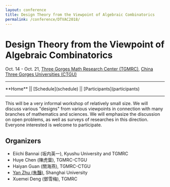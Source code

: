 ```yaml
---
layout: conference
title: Design Theory from the Viewpoint of Algebraic Combinatorics
permalink: /conference/DTVAC2018/
---
```


# Design Theory from the Viewpoint of Algebraic Combinatorics

Oct. 14 - Oct. 21, [Three Gorges Math Research Center (TGMRC)](http://mathcenter.ctgu.edu.cn/), [China Three Gorges Universities (CTGU)](http://www.ctgu.edu.cn/)

<hr />
**Home** || [Schedule](schedule) || [Participants](participants)
<hr />

This will be a very informal workshop of relatively small size. We will discuss various "designs" from various viewpoints in connection with many branches of mathematics and sciences. We will emphasize the discussion on open problems, as well as surveys of researches in this direction. Everyone interested is welcome to participate.

## Organizers

+ Eiichi Bannai (坂内英一), Kyushu University and TGMRC
+ Huye Chen (陳虎葉), TGMRC-CTGU
+ Haiyan Guan (關海燕), TGMRC-CTGU
+ [Yan Zhu (朱豔)](http://yanzhu.org/), Shanghai University
+ Xuemei Deng (鄧雪梅), TGMRC
